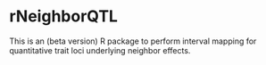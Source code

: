 # rNeighborQTL
This is an (beta version) R package to perform interval mapping for quantitative trait loci underlying neighbor effects.  
